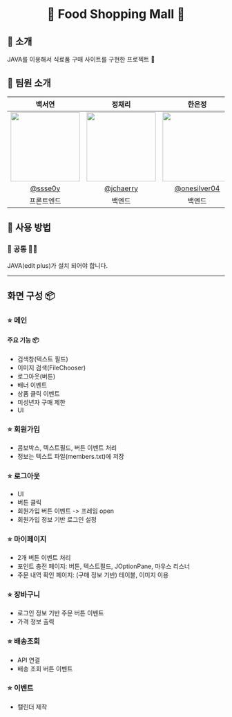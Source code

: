 <div align="center">

# 🍉 Food Shopping Mall 🛒

</div>

## 👋 소개 

JAVA를 이용해서 식료품 구매 사이트를 구현한 프로젝트 🍧 <br>

## 👥 팀원 소개
|      백서연       |          정채리         |       한은정         |                                                                                                               
| :------------------------------------------------------------------------------: | :---------------------------------------------------------------------------------------------------------------------------------------------------: | :---------------------------------------------------------------------------------------------------------------------------------------------------------------------------------------------------: | 
|   <img width="160px" src="https://user-images.githubusercontent.com/ssse0y.png" />    |                      <img width="160px" src="https://user-images.githubusercontent.com/jchaerry.png" />    |                   <img width="160px" src="https://user-images.githubusercontent.com/onesilver04.png"/>   |
|   [@ssse0y](https://github.com/ssse0y)   |    [@jchaerry](https://github.com/jchaerry)  | [@onesilver04](https://github.com/onesilver04)  |
| 프론트엔드 | 백엔드 | 백엔드 |

## 🌳 사용 방법

### 🙆 공통 🙆‍♀️
JAVA(edit plus)가 설치 되어야 합니다.

---
## 화면 구성 📦

### ⭐️ 메인

#### 주요 기능 📦
- 검색창(텍스트 필드)
- 이미지 검색(FileChooser)
- 로그아웃(버튼)
- 배너 이벤트
- 상품 클릭 이벤트
- 미성년자 구매 제한
- UI

### ⭐️ 회원가입
- 콤보박스, 텍스트필드, 버튼 이벤트 처리
- 정보는 텍스트 파일(members.txt)에 저장

### ⭐️ 로그아웃
- UI
- 버튼 클릭
- 회원가입 버튼 이벤트 -> 프레임 open
- 회원가입 정보 기반 로그인 설정

### ⭐️ 마이페이지
- 2개 버튼 이벤트 처리
- 포인트 충전 페이지: 버튼, 텍스트필드, JOptionPane, 마우스 리스너
- 주문 내역 확인 페이지: (구매 정보 기반) 테이블, 이미지 이용

### ⭐️ 장바구니
- 로그인 정보 기반 주문 버튼 이벤트
- 가격 정보 출력

### ⭐️ 배송조회
- API 연결
- 배송 조회 버튼 이벤트

### ⭐️ 이벤트
- 캘린더 제작
